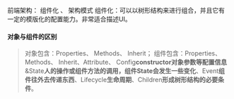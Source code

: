 前端架构： 组件化 、 架构模式
组件化：可以以树形结构来进行组合，并且它有一定的模版化的配置能力。非常适合描述UI。

#### 对象与组件的区别
> 对象包含：Properties、 Methods、 Inherit；
> 组件包含：Properties、 Methods、 Inherit、Attribute、 Config**constructor对象参数等配置信息**&State**人的操作或组件方法的调用，组件State会发生一些变化**、Event**组件往外去传递东西**、Lifecycle**生命周期**、Children**形成树形结构的必要条件**。
